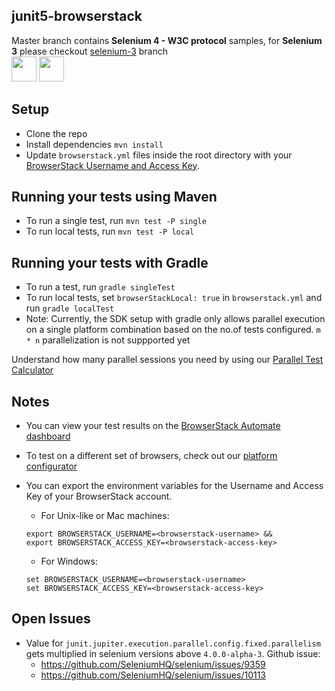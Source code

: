 ##  junit5-browserstack
Master branch contains **Selenium 4 - W3C protocol** samples, for **Selenium 3** please checkout [selenium-3](https://github.com/nithyamn/junit5-browserstack/tree/selenium-3) branch
</br>
<a href="https://browserstack.com"><img src="https://avatars.githubusercontent.com/u/1119453?s=200&v=4" width="40" height="40"></a>
<a href="https://junit.org/junit5/"><img src="https://camo.githubusercontent.com/abbaedce4b226ea68b0fd43521472b0b146d5ed57956116f69752f43e7ddd7d8/68747470733a2f2f6a756e69742e6f72672f6a756e6974352f6173736574732f696d672f6a756e6974352d6c6f676f2e706e67" width="40" height="40" ></a>

## Setup
* Clone the repo
* Install dependencies `mvn install`
* Update `browserstack.yml` files inside the root directory with your [BrowserStack Username and Access Key](https://www.browserstack.com/accounts/settings).

## Running your tests using Maven
* To run a single test, run `mvn test -P single`
* To run local tests, run `mvn test -P local`

## Running your tests with Gradle
* To run a test, run `gradle singleTest`
* To run local tests, set `browserStackLocal: true` in `browserstack.yml` and  run `gradle localTest`
* Note: Currently, the SDK setup with gradle only allows parallel execution on a single platform combination based on the no.of tests configured. `m * n` parallelization is not suppported yet


Understand how many parallel sessions you need by using our [Parallel Test Calculator](https://www.browserstack.com/automate/parallel-calculator?ref=github)

## Notes
* You can view your test results on the [BrowserStack Automate dashboard](https://www.browserstack.com/automate)
* To test on a different set of browsers, check out our [platform configurator](https://www.browserstack.com/automate/java#setting-os-and-browser)
* You can export the environment variables for the Username and Access Key of your BrowserStack account.

  * For Unix-like or Mac machines:
  ```
  export BROWSERSTACK_USERNAME=<browserstack-username> &&
  export BROWSERSTACK_ACCESS_KEY=<browserstack-access-key>
  ```
  
  * For Windows:
  ```
  set BROWSERSTACK_USERNAME=<browserstack-username>
  set BROWSERSTACK_ACCESS_KEY=<browserstack-access-key>
  ```

## Open Issues
* Value for `junit.jupiter.execution.parallel.config.fixed.parallelism` gets multiplied in selenium versions above `4.0.0-alpha-3`. 
  Github issue:
  * https://github.com/SeleniumHQ/selenium/issues/9359
  * https://github.com/SeleniumHQ/selenium/issues/10113
